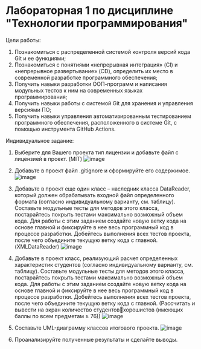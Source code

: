 # Лабораторная 1 по дисциплине "Технологии программирования"
Цели работы:
1. Познакомиться c распределенной системой контроля версий кода Git и ее функциями;
2. Познакомиться с понятиями «непрерывная интеграция» (CI) и «непрерывное развертывание» 
(CD), определить их место в современной разработке программного обеспечения;
3. Получить навыки разработки ООП-программ и написания модульных тестов к ним на 
современных языках программирования;
4. Получить навыки работы с системой Git для хранения и управления версиями ПО;
5. Получить навыки управления автоматизированным тестированием программного обеспечения, 
расположенного в системе Git, с помощью инструмента GitHub Actions.

Индивидуальное задание:

1. Выберите для Вашего проекта тип лицензии и добавьте файл с лицензией в проект. (MIT)
![image](https://github.com/user-attachments/assets/1a229c8d-f027-4e8e-806b-3d1e067caa43)

3. Добавьте в проект файл .gitignore и сформируйте его содержимое.
![image](https://github.com/user-attachments/assets/efa72f1f-3a78-49bb-8a68-fa09a09524b0)


4. Добавьте в проект еще один класс – наследник класса DataReader, который должен
обрабатывать входной файл определенного формата (согласно индивидуальному варианту, см. 
таблицу). Составьте модульные тесты для методов этого класса, постарайтесь покрыть тестами 
максимально возможный объем кода. Для работы с этим заданием создайте новую ветку кода на основе 
главной и фиксируйте в нее весь программный код в процессе разработки. Добейтесь выполнения всех 
тестов проекта, после чего объедините текущую ветку кода с главной. (XMLDataReader)
![image](https://github.com/user-attachments/assets/760cb076-56bc-4314-9d64-1e9dce1d0bad)

5. Добавьте в проект класс, реализующий расчет определенных характеристик студентов 
(согласно индивидуальному варианту, см. таблицу). Составьте модульные тесты для методов этого 
класса, постарайтесь покрыть тестами максимально возможный объем кода. Для работы с этим 
заданием создайте новую ветку кода на основе главной и фиксируйте в нее весь программный код в 
процессе разработки. Добейтесь выполнения всех тестов проекта, после чего объедините текущую 
ветку кода с главной. (Рассчитать и вывести на экран количество студентовхорошистов
(имеющих баллы по всем предметам ≥ 76))
![image](https://github.com/user-attachments/assets/32e34a8c-ae8a-4e93-af53-dc6c43301cbf)

6. Составьте UML-диаграмму классов итогового проекта.
![image](https://github.com/user-attachments/assets/49762cca-37c5-4f8a-8b6e-b1ddddabe1f3)

7. Проанализируйте полученные результаты и сделайте выводы.

